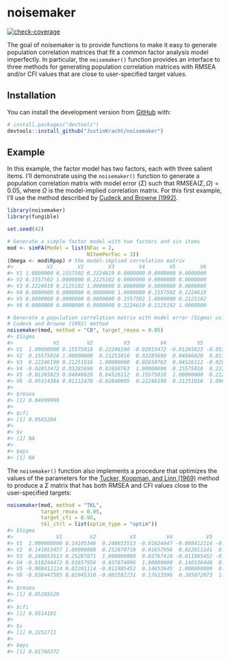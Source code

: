
<!-- README.md is generated from README.Rmd. Please edit that file -->

# noisemaker

<!-- badges: start -->

[![check-coverage](https://github.com/JustinKracht/noisemaker/workflows/check-coverage/badge.svg)](https://github.com/JustinKracht/noisemaker/actions)
<!-- badges: end -->

The goal of noisemaker is to provide functions to make it easy to
generate population correlation matrices that fit a common factor
analysis model imperfectly. In particular, the `noisemaker()` function
provides an interface to three methods for generating population
correlation matrices with RMSEA and/or CFI values that are close to
user-specified target values.

## Installation

You can install the development version from
[GitHub](https://github.com/) with:

``` r
# install.packages("devtools")
devtools::install_github("JustinKracht/noisemaker")
```

## Example

In this example, the factor model has two factors, each with three
salient items. I’ll demonstrate using the `noisemaker()` function to
generate a population correlation matrix with model error (*Σ*) such
that RMSEA(*Σ*, *Ω*) = 0.05, where *Ω* is the model-implied correlation
matrix. For this first example, I’ll use the method described by [Cudeck
and Browne (1992)](https://doi-org.ezp1.lib.umn.edu/10.1007/BF02295424).

``` r
library(noisemaker)
library(fungible)

set.seed(42)

# Generate a simple factor model with two factors and six items
mod <- simFA(Model = list(NFac = 2,
                          NItemPerFac = 3))
(Omega <- mod$Rpop) # the model-implied correlation matrix
#>           V1        V2        V3        V4        V5        V6
#> V1 1.0000000 0.1557502 0.2224619 0.0000000 0.0000000 0.0000000
#> V2 0.1557502 1.0000000 0.2125102 0.0000000 0.0000000 0.0000000
#> V3 0.2224619 0.2125102 1.0000000 0.0000000 0.0000000 0.0000000
#> V4 0.0000000 0.0000000 0.0000000 1.0000000 0.1557502 0.2224619
#> V5 0.0000000 0.0000000 0.0000000 0.1557502 1.0000000 0.2125102
#> V6 0.0000000 0.0000000 0.0000000 0.2224619 0.2125102 1.0000000

# Generate a population correlation matrix with model error (Sigma) using the
# Cudeck and Browne (1992) method
noisemaker(mod, method = "CB", target_rmsea = 0.05)
#> $Sigma
#>             V1         V2          V3          V4          V5          V6
#> V1  1.00000000 0.15575018  0.22246190 -0.02853472 -0.01265823 -0.05314384
#> V2  0.15575018 1.00000000  0.21251016  0.03285690  0.04846020  0.01112478
#> V3  0.22246190 0.21251016  1.00000000  0.02650763  0.04526112 -0.02840005
#> V4 -0.02853472 0.03285690  0.02650763  1.00000000  0.15575018  0.22246190
#> V5 -0.01265823 0.04846020  0.04526112  0.15575018  1.00000000  0.21251016
#> V6 -0.05314384 0.01112478 -0.02840005  0.22246190  0.21251016  1.00000000
#> 
#> $rmsea
#> [1] 0.04999999
#> 
#> $cfi
#> [1] 0.9565284
#> 
#> $v
#> [1] NA
#> 
#> $eps
#> [1] NA
```

The `noisemaker()` function also implements a procedure that optimizes
the values of the parameters for the [Tucker, Koopman, and Linn
(1969)](https://doi-org.ezp1.lib.umn.edu/10.1007/BF02290601) method to
produce a *Σ* matrix that has both RMSEA and CFI values close to the
user-specified targets:

``` r
noisemaker(mod, method = "TKL", 
           target_rmsea = 0.05, 
           target_cfi = 0.95,
           tkl_ctrl = list(optim_type = "optim"))
#> $Sigma
#>              V1         V2           V3          V4           V5           V6
#> V1  1.000000000 0.14105346  0.248653513 -0.01824447 -0.008412114 -0.038447595
#> V2  0.141053457 1.00000000  0.252870710  0.01657956  0.022011141  0.029453101
#> V3  0.248653513 0.25287071  1.000000000  0.03767410 -0.011985452 -0.002592231
#> V4 -0.018244472 0.01657956  0.037674096  1.00000000  0.146536448  0.176135959
#> V5 -0.008412114 0.02201114 -0.011985452  0.14653645  1.000000000  0.205072073
#> V6 -0.038447595 0.02945310 -0.002592231  0.17613596  0.205072073  1.000000000
#> 
#> $rmsea
#> [1] 0.05285529
#> 
#> $cfi
#> [1] 0.9514101
#> 
#> $v
#> [1] 0.2252711
#> 
#> $eps
#> [1] 0.01766372
```
